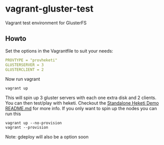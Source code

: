 # vagrant-gluster-test
Vagrant test environment for GlusterFS

## Howto
Set the options in the Vagrantfile to suit your needs:
```yaml
PROVTYPE = "provheketi"
GLUSTERSERVER = 3
GLUSTERCLIENT = 2
```
Now run vagrant
```
vagrant up
```
This will spin up 3 gluster servers with each one extra disk and 2 clients. You can then test/play with heketi.
Checkout the [Standalone Heketi Demo README.md](https://github.com/scorputty/vagrant-gluster-test/blob/master/provheketi/README.md) for more info.
If you only want to spin up the nodes you can run this
```
vagrant up --no-provision
vagrant --provision
```
Note:
gdeploy will also be a option soon
